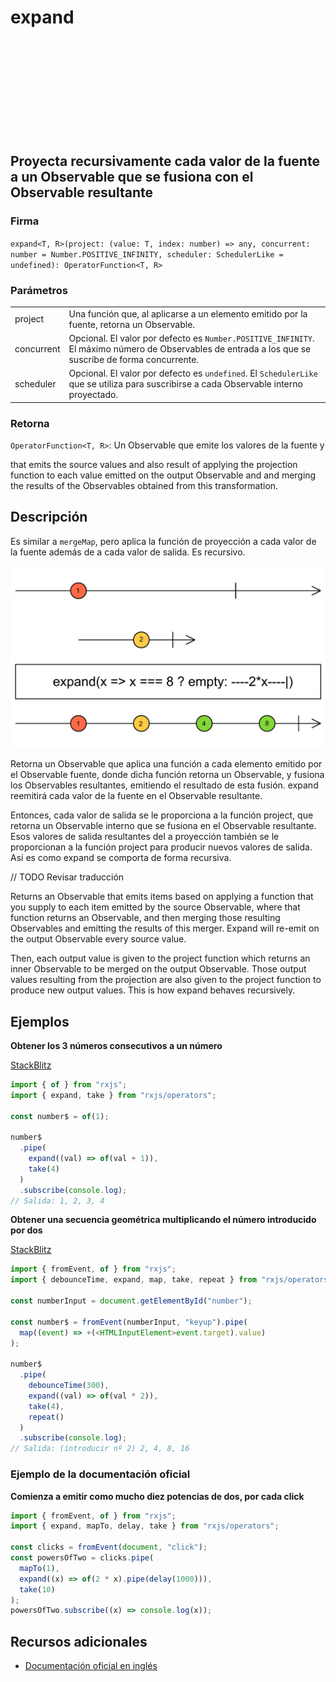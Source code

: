 <div class="page-heading">

# expand

<a target="_blank" href="https://github.com/ReactiveX/rxjs/blob/master/src/internal/operators/expand.ts">
<svg>
  <use xlink:href="/assets/icons/github.svg#github"></use>
</svg>
</a>
</div>

<h2 class="subtitle"> Proyecta recursivamente cada valor de la fuente a un Observable que se fusiona con el Observable resultante
</h2>

### Firma

`expand<T, R>(project: (value: T, index: number) => any, concurrent: number = Number.POSITIVE_INFINITY, scheduler: SchedulerLike = undefined): OperatorFunction<T, R>`

### Parámetros

<table>
<tr><td>project</td><td>Una función que, al aplicarse a un elemento emitido por la fuente, retorna un Observable.</td></tr>
<tr><td>concurrent</td><td>Opcional. El valor por defecto es <code>Number.POSITIVE_INFINITY</code>.
El máximo número de Observables de entrada a los que se suscribe de forma concurrente.</td></tr>
<tr><td>scheduler</td><td>Opcional. El valor por defecto es <code>undefined</code>.
El <code>SchedulerLike</code> que se utiliza para suscribirse a cada Observable interno proyectado.</td></tr>
</table>

### Retorna

`OperatorFunction<T, R>`: Un Observable que emite los valores de la fuente y

that emits the source values and also result of applying the projection function to each value emitted on the output Observable and and merging the results of the Observables obtained from this transformation.

## Descripción

Es similar a `mergeMap`, pero aplica la función de proyección a cada valor de la fuente además de a cada valor de salida. Es recursivo.

<img src="assets/images/marble-diagrams/transformation/expand.png" alt="Diagrama de canicas del operador expand">

Retorna un Observable que aplica una función a cada elemento emitido por el Observable fuente, donde dicha función retorna un Observable, y fusiona los Observables resultantes, emitiendo el resultado de esta fusión. expand reemitirá cada valor de la fuente en el Observable resultante.

Entonces, cada valor de salida se le proporciona a la función project, que retorna un Observable interno que se fusiona en el Observable resultante. Esos valores de salida resultantes del a proyección también se le proporcionan a la función project para producir nuevos valores de salida. Así es como expand se comporta de forma recursiva.

// TODO Revisar traducción

Returns an Observable that emits items based on applying a function that you supply to each item emitted by the source Observable, where that function returns an Observable, and then merging those resulting Observables and emitting the results of this merger. Expand will re-emit on the output Observable every source value.

Then, each output value is given to the project function which returns an inner Observable to be merged on the output Observable. Those output values resulting from the projection are also given to the project function to produce new output values. This is how expand behaves recursively.

## Ejemplos

**Obtener los 3 números consecutivos a un número**

<a target="_blank" href="https://stackblitz.com/edit/rxjs-expand-1?file=index.ts">StackBlitz</a>

```javascript
import { of } from "rxjs";
import { expand, take } from "rxjs/operators";

const number$ = of(1);

number$
  .pipe(
    expand((val) => of(val + 1)),
    take(4)
  )
  .subscribe(console.log);
// Salida: 1, 2, 3, 4
```

**Obtener una secuencia geométrica multiplicando el número introducido por dos**

<a target="_blank" href="https://stackblitz.com/edit/rxjs-expand-2?file=index.ts">StackBlitz</a>

```typescript
import { fromEvent, of } from "rxjs";
import { debounceTime, expand, map, take, repeat } from "rxjs/operators";

const numberInput = document.getElementById("number");

const number$ = fromEvent(numberInput, "keyup").pipe(
  map((event) => +(<HTMLInputElement>event.target).value)
);

number$
  .pipe(
    debounceTime(300),
    expand((val) => of(val * 2)),
    take(4),
    repeat()
  )
  .subscribe(console.log);
// Salida: (introducir nº 2) 2, 4, 8, 16
```

### Ejemplo de la documentación oficial

**Comienza a emitir como mucho diez potencias de dos, por cada click**

```javascript
import { fromEvent, of } from "rxjs";
import { expand, mapTo, delay, take } from "rxjs/operators";

const clicks = fromEvent(document, "click");
const powersOfTwo = clicks.pipe(
  mapTo(1),
  expand((x) => of(2 * x).pipe(delay(1000))),
  take(10)
);
powersOfTwo.subscribe((x) => console.log(x));
```

## Recursos adicionales

- [Documentación oficial en inglés](https://rxjs-dev.firebaseapp.com/api/operators/expand)
